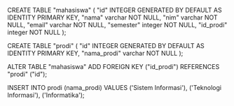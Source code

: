 CREATE TABLE "mahasiswa" (
  "id" INTEGER GENERATED BY DEFAULT AS IDENTITY PRIMARY KEY,
  "nama" varchar NOT NULL,
  "nim" varchar NOT NULL,
  "email" varchar NOT NULL,
  "semester" integer NOT NULL,
  "id_prodi" integer NOT NULL
);

CREATE TABLE "prodi" (
  "id" INTEGER GENERATED BY DEFAULT AS IDENTITY PRIMARY KEY,
  "nama_prodi" varchar NOT NULL
);

ALTER TABLE "mahasiswa" ADD FOREIGN KEY ("id_prodi") REFERENCES "prodi" ("id");

INSERT INTO prodi (nama_prodi) VALUES
('Sistem Informasi'),
('Teknologi Informasi'),
('Informatika');

